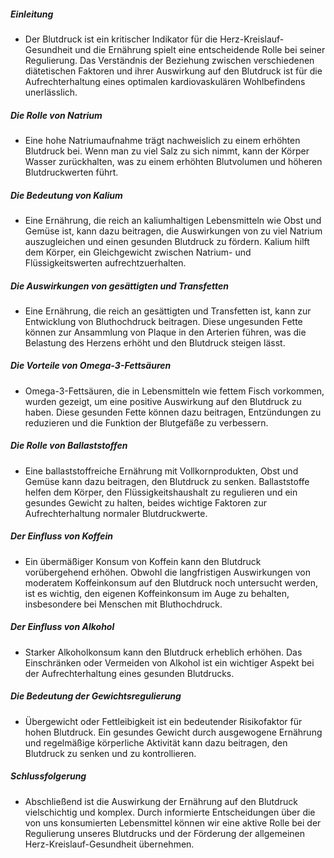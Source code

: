 ##### Einleitung
* Der Blutdruck ist ein kritischer Indikator für die Herz-Kreislauf-Gesundheit und die Ernährung spielt eine entscheidende Rolle bei seiner Regulierung. Das Verständnis der Beziehung zwischen verschiedenen diätetischen Faktoren und ihrer Auswirkung auf den Blutdruck ist für die Aufrechterhaltung eines optimalen kardiovaskulären Wohlbefindens unerlässlich.

##### Die Rolle von Natrium
* Eine hohe Natriumaufnahme trägt nachweislich zu einem erhöhten Blutdruck bei. Wenn man zu viel Salz zu sich nimmt, kann der Körper Wasser zurückhalten, was zu einem erhöhten Blutvolumen und höheren Blutdruckwerten führt.

##### Die Bedeutung von Kalium
* Eine Ernährung, die reich an kaliumhaltigen Lebensmitteln wie Obst und Gemüse ist, kann dazu beitragen, die Auswirkungen von zu viel Natrium auszugleichen und einen gesunden Blutdruck zu fördern. Kalium hilft dem Körper, ein Gleichgewicht zwischen Natrium- und Flüssigkeitswerten aufrechtzuerhalten.

##### Die Auswirkungen von gesättigten und Transfetten
* Eine Ernährung, die reich an gesättigten und Transfetten ist, kann zur Entwicklung von Bluthochdruck beitragen. Diese ungesunden Fette können zur Ansammlung von Plaque in den Arterien führen, was die Belastung des Herzens erhöht und den Blutdruck steigen lässt.

##### Die Vorteile von Omega-3-Fettsäuren
* Omega-3-Fettsäuren, die in Lebensmitteln wie fettem Fisch vorkommen, wurden gezeigt, um eine positive Auswirkung auf den Blutdruck zu haben. Diese gesunden Fette können dazu beitragen, Entzündungen zu reduzieren und die Funktion der Blutgefäße zu verbessern.

##### Die Rolle von Ballaststoffen
* Eine ballaststoffreiche Ernährung mit Vollkornprodukten, Obst und Gemüse kann dazu beitragen, den Blutdruck zu senken. Ballaststoffe helfen dem Körper, den Flüssigkeitshaushalt zu regulieren und ein gesundes Gewicht zu halten, beides wichtige Faktoren zur Aufrechterhaltung normaler Blutdruckwerte.

##### Der Einfluss von Koffein
* Ein übermäßiger Konsum von Koffein kann den Blutdruck vorübergehend erhöhen. Obwohl die langfristigen Auswirkungen von moderatem Koffeinkonsum auf den Blutdruck noch untersucht werden, ist es wichtig, den eigenen Koffeinkonsum im Auge zu behalten, insbesondere bei Menschen mit Bluthochdruck.

##### Der Einfluss von Alkohol
* Starker Alkoholkonsum kann den Blutdruck erheblich erhöhen. Das Einschränken oder Vermeiden von Alkohol ist ein wichtiger Aspekt bei der Aufrechterhaltung eines gesunden Blutdrucks.

##### Die Bedeutung der Gewichtsregulierung
* Übergewicht oder Fettleibigkeit ist ein bedeutender Risikofaktor für hohen Blutdruck. Ein gesundes Gewicht durch ausgewogene Ernährung und regelmäßige körperliche Aktivität kann dazu beitragen, den Blutdruck zu senken und zu kontrollieren.

##### Schlussfolgerung
* Abschließend ist die Auswirkung der Ernährung auf den Blutdruck vielschichtig und komplex. Durch informierte Entscheidungen über die von uns konsumierten Lebensmittel können wir eine aktive Rolle bei der Regulierung unseres Blutdrucks und der Förderung der allgemeinen Herz-Kreislauf-Gesundheit übernehmen.